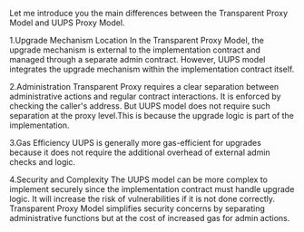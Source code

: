 Let me introduce you the main differences between the Transparent Proxy Model and UUPS Proxy Model.

1.Upgrade Mechanism Location
In the Transparent Proxy Model, the upgrade mechanism is external to the implementation contract and managed through a separate admin contract. 
However, UUPS model integrates the upgrade mechanism within the implementation contract itself.

2.Administration
Transparent Proxy requires a clear separation between administrative actions and regular contract interactions. It is enforced by checking the caller's address. 
But UUPS model does not require such separation at the proxy level.This is because the upgrade logic is part of the implementation.

3.Gas Efficiency
UUPS is generally more gas-efficient for upgrades because it does not require the additional overhead of external admin checks and logic.

4.Security and Complexity
The UUPS model can be more complex to implement securely since the implementation contract must handle upgrade logic. It will increase the risk of vulnerabilities if it is not done correctly. 
Transparent Proxy Model simplifies security concerns by separating administrative functions but at the cost of increased gas for admin actions.


